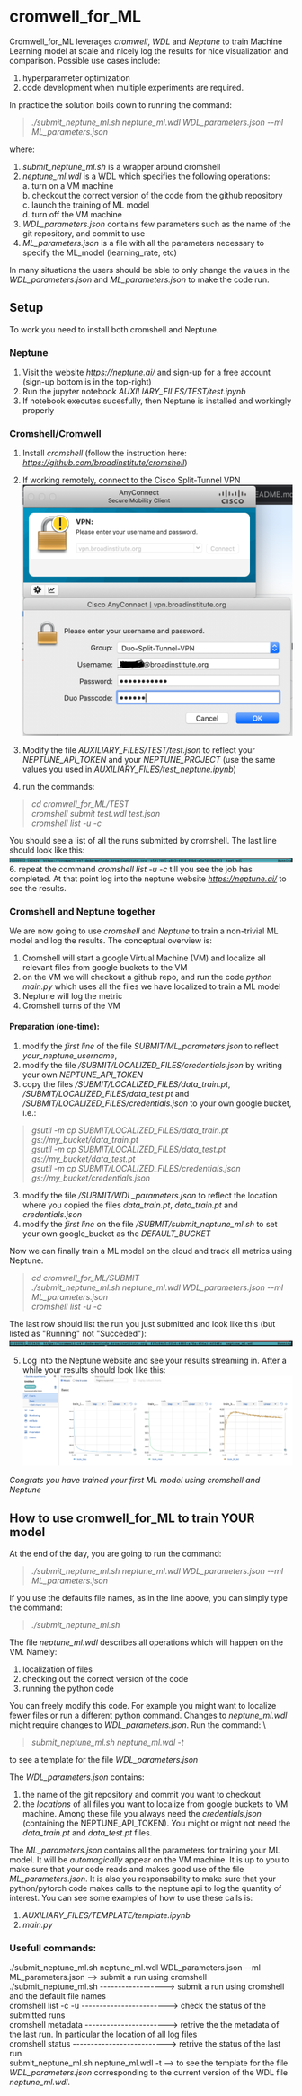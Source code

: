 # cromwell_for_ML
Cromwell_for_ML leverages *cromwell*, *WDL* and *Neptune* to train Machine Learning model at scale and nicely log the results for nice visualization and comparison. 
Possible use cases include:
1. hyperparameter optimization 
2. code development when multiple experiments are required.

In practice the solution boils down to running the command: 
> *./submit_neptune_ml.sh neptune_ml.wdl WDL_parameters.json --ml ML_parameters.json*

where:
1. _*submit_neptune_ml.sh*_ is a wrapper around cromshell
2. _*neptune_ml.wdl*_ is a WDL which specifies the following operations: \
	a. turn on a VM machine \
	b. checkout the correct version of the code from the github repository \
	c. launch the training of ML model \
	d. turn off the VM machine
3. _*WDL_parameters.json*_ contains few parameters such as the name of the git repository, and commit to use
4. _*ML_parameters.json*_ is a file with all the parameters necessary to specify the ML_model (learning_rate, etc)

In many situations the users should be able to only change the values in the _*WDL_parameters.json*_ and _*ML_parameters.json*_ to make the code run.

## Setup
To work you need to install both cromshell and Neptune.

### Neptune
1. Visit the website *https://neptune.ai/* and sign-up for a free account (sign-up bottom is in the top-right)
2. Run the jupyter notebook *AUXILIARY_FILES/TEST/test.ipynb*
3. If notebook executes sucesfully, then Neptune is installed and workingly properly

### Cromshell/Cromwell
1. Install *cromshell* (follow the instruction here: *https://github.com/broadinstitute/cromshell*)
2. If working remotely, connect to the Cisco Split-Tunnel VPN 
![split_VPN.png](https://github.com/dalessioluca/cromwell_for_ML/blob/master/AUXILIARY_FILES/PNG/split_VPN.png?raw=true)


3. Modify the file *AUXILIARY_FILES/TEST/test.json* to reflect your *NEPTUNE_API_TOKEN* and your *NEPTUNE_PROJECT* 
(use the same values you used in *AUXILIARY_FILES/test_neptune.ipynb*)
4. run the commands:
> *cd cromwell_for_ML/TEST* \
> *cromshell submit test.wdl test.json* \
> *cromshell list -u -c* 

You should see a list of all the runs submitted by cromshell. The last line should look like this:
![cromshell_list_test.png](https://github.com/dalessioluca/cromwell_for_ML/blob/master/AUXILIARY_FILES/PNG/cromshell_list_test.png?raw=true)
6. repeat the command *cromshell list -u -c* till you see the job has completed. 
At that point log into the neptune website *https://neptune.ai/* to see the results. 

### Cromshell and Neptune together
We are now going to use *cromshell* and *Neptune* to train a non-trivial ML model and log the results.
The conceptual overview is:
1. Cromshell will start a google Virtual Machine (VM) and localize all relevant files from google buckets to the VM 
2. on the VM we will checkout a github repo, and run the code *python main.py* which uses all the files we have localized to train a ML model
3. Neptune will log the metric
4. Cromshell turns of the VM

#### Preparation (one-time):
1. modify the _first line_ of the file *SUBMIT/ML_parameters.json* to reflect *your_neptune_username*,
1. modify the file */SUBMIT/LOCALIZED_FILES/credentials.json* by writing your own *NEPTUNE_API_TOKEN*
2. copy the files */SUBMIT/LOCALIZED_FILES/data_train.pt*, */SUBMIT/LOCALIZED_FILES/data_test.pt* and */SUBMIT/LOCALIZED_FILES/credentials.json* to your own google bucket, i.e.: 

> *gsutil -m cp SUBMIT/LOCALIZED_FILES/data_train.pt gs://my_bucket/data_train.pt* \
> *gsutil -m cp SUBMIT/LOCALIZED_FILES/data_test.pt gs://my_bucket/data_test.pt* \
> *gsutil -m cp SUBMIT/LOCALIZED_FILES/credentials.json gs://my_bucket/credentials.json*

3. modify the file */SUBMIT/WDL_parameters.json* to reflect the location where you copied the files *data_train.pt*, *data_train.pt* and *credentials.json* 
4. modify the _first line_ on the file */SUBMIT/submit_neptune_ml.sh* to set your own google_bucket as the *DEFAULT_BUCKET*

Now we can finally train a ML model on the cloud and track all metrics using Neptune.

> *cd cromwell_for_ML/SUBMIT* \
> *./submit_neptune_ml.sh neptune_ml.wdl WDL_parameters.json --ml ML_parameters.json* \
> *cromshell list -u -c* 

The last row should list the run you just submitted and look like this (but listed as "Running" not "Succeded"):
![cromshell_list](https://github.com/dalessioluca/cromwell_for_ML/blob/master/AUXILIARY_FILES/PNG/cromshell_list_big_run.png?raw=true)

5. Log into the Neptune website and see your results streaming in. After a while your results should look like this:
![logged_metric](https://github.com/dalessioluca/cromwell_for_ML/blob/master/AUXILIARY_FILES/PNG/logged_metric.png?raw=true)

_Congrats you have trained your first ML model using *cromshell* and *Neptune*_ 


## How to use cromwell_for_ML to train YOUR model 
At the end of the day, you are going to run the command: 
> *./submit_neptune_ml.sh neptune_ml.wdl WDL_parameters.json --ml ML_parameters.json* 

If you use the defaults file names, as in the line above, you can simply type the command:
> *./submit_neptune_ml.sh*

The file _*neptune_ml.wdl*_ describes all operations which will happen on the VM. Namely:

1. localization of files
2. checking out the correct version of the code
3. running the python code

You can freely modify this code. For example you might want to localize fewer files or run a different python command. 
Changes to _*neptune_ml.wdl*_ might require changes to _*WDL_parameters.json*_. 
Run the command: \ 
> *submit_neptune_ml.sh neptune_ml.wdl -t*

to see a template for the file _*WDL_parameters.json*_ 

The _*WDL_parameters.json*_ contains:
1. the name of the git repository and commit you want to checkout 
2. the _locations_ of all files you want to localize from google buckets to VM machine. Among these file you always need the _*credentials.json*_ (containing the NEPTUNE_API_TOKEN). You might or might not need the _*data_train.pt*_ and _*data_test.pt*_ files.  

The _*ML_parameters.json*_ contains all the parameters for training your ML model. It will be _automagically_ appear on the VM machine. It is up to you to make sure that your code reads and makes good use of the file _*ML_parameters.json*_. It is also you responsability to make sure that your python/pytorch code makes calls to the neptune api to log the quantity of interest. You can see some examples of how to use these calls is:
1. *AUXILIARY_FILES/TEMPLATE/template.ipynb*
2. *main.py*



### Usefull commands:
./submit_neptune_ml.sh neptune_ml.wdl WDL_parameters.json --ml ML_parameters.json --> submit a run using cromshell \
./submit_neptune_ml.sh ------------------> submit a run using cromshell and the default file names \
cromshell list -c -u ------------------------> check the status of the submitted runs \
cromshell metadata -----------------------> retrive the the metadata of the last run. In particular the location of all log files \
cromshell status --------------------------> retrive the status of the last run \
submit_neptune_ml.sh neptune_ml.wdl -t --> to see the template for the file _*WDL_parameters.json*_ corresponding to the current version of the WDL file *neptune_ml.wdl*.



